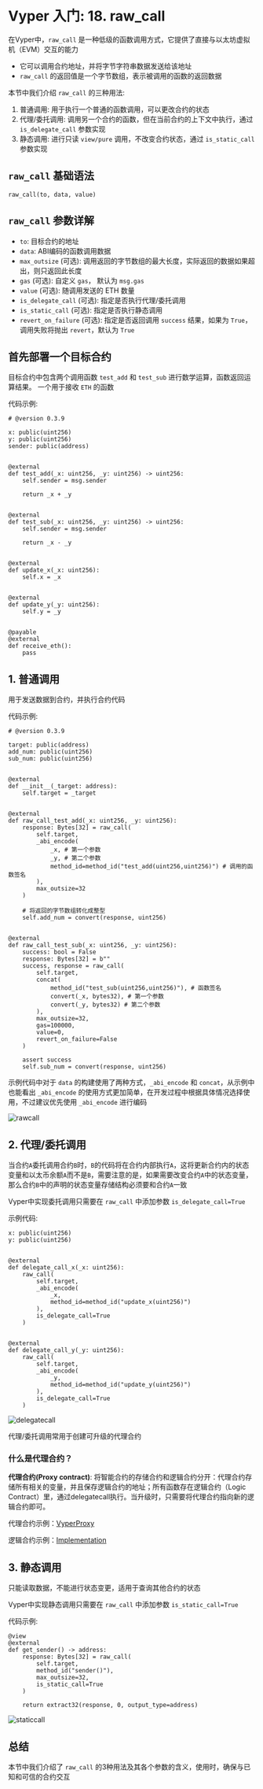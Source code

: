 # Vyper 入门: 18. raw_call
在Vyper中，`raw_call` 是一种低级的函数调用方式，它提供了直接与以太坊虚拟机（EVM）交互的能力
- 它可以调用合约地址，并将字节字符串数据发送给该地址
- `raw_call` 的返回值是一个字节数组，表示被调用的函数的返回数据

本节中我们介绍 `raw_call` 的三种用法:
1. 普通调用: 用于执行一个普通的函数调用，可以更改合约的状态
2. 代理/委托调用: 调用另一个合约的函数，但在当前合约的上下文中执行，通过 `is_delegate_call` 参数实现
3. 静态调用: 进行只读 `view/pure` 调用，不改变合约状态，通过 `is_static_call` 参数实现

## `raw_call` 基础语法
```
raw_call(to, data, value)
```


## `raw_call` 参数详解
- `to`: 目标合约的地址
- `data`: ABI编码的函数调用数据
- `max_outsize` (可选): 调用返回的字节数组的最大长度，实际返回的数据如果超出，则只返回此长度
- `gas` (可选): 自定义 `gas`， 默认为 `msg.gas`
- `value` (可选): 随调用发送的 ETH 数量
- `is_delegate_call` (可选): 指定是否执行代理/委托调用
- `is_static_call` (可选): 指定是否执行静态调用
- `revert_on_failure` (可选): 指定是否返回调用 `success` 结果，如果为 `True`，调用失败将抛出 `revert`，默认为 `True`


## 首先部署一个目标合约
目标合约中包含两个调用函数 `test_add` 和 `test_sub` 进行数学运算，函数返回运算结果。
一个用于接收 `ETH` 的函数

代码示例:

```
# @version 0.3.9

x: public(uint256)
y: public(uint256)
sender: public(address)


@external
def test_add(_x: uint256, _y: uint256) -> uint256:
    self.sender = msg.sender

    return _x + _y


@external
def test_sub(_x: uint256, _y: uint256) -> uint256:
    self.sender = msg.sender

    return _x - _y


@external
def update_x(_x: uint256):
    self.x = _x


@external
def update_y(_y: uint256):
    self.y = _y


@payable
@external
def receive_eth():
    pass
```


## 1. 普通调用
用于发送数据到合约，并执行合约代码

代码示例:

```
# @version 0.3.9

target: public(address)
add_num: public(uint256)
sub_num: public(uint256)


@external
def __init__(_target: address):
    self.target = _target


@external
def raw_call_test_add(_x: uint256, _y: uint256):
    response: Bytes[32] = raw_call(
        self.target,
        _abi_encode(
            _x, # 第一个参数
            _y, # 第二个参数
            method_id=method_id("test_add(uint256,uint256)") # 调用的函数签名
        ),
        max_outsize=32
    )

    # 将返回的字节数组转化成整型
    self.add_num = convert(response, uint256)


@external
def raw_call_test_sub(_x: uint256, _y: uint256):
    success: bool = False
    response: Bytes[32] = b""
    success, response = raw_call(
        self.target,
        concat(
            method_id("test_sub(uint256,uint256)"), # 函数签名
            convert(_x, bytes32), # 第一个参数
            convert(_y, bytes32) # 第二个参数
        ),
        max_outsize=32,
        gas=100000,
        value=0,
        revert_on_failure=False
    )

    assert success
    self.sub_num = convert(response, uint256)
```

示例代码中对于 `data` 的构建使用了两种方式，`_abi_encode` 和 `concat`，从示例中也能看出 `_abi_encode` 的使用方式更加简单，在开发过程中根据具体情况选择使用，不过建议优先使用 `_abi_encode` 进行编码

![rawcall](./image/rawcall.png)


## 2. 代理/委托调用
当合约`A`委托调用合约`B`时，`B`的代码将在合约内部执行`A`，这将更新合约内的状态变量和以太币余额`A`而不是`B`，需要注意的是，如果需要改变合约`A`中的状态变量，那么合约`B`中的声明的状态变量存储结构必须要和合约`A`一致

Vyper中实现委托调用只需要在 `raw_call` 中添加参数 `is_delegate_call=True`

示例代码:

```
x: public(uint256)
y: public(uint256)


@external
def delegate_call_x(_x: uint256):
    raw_call(
        self.target,
        _abi_encode(
            _x,
            method_id=method_id("update_x(uint256)")
        ),
        is_delegate_call=True
    )


@external
def delegate_call_y(_y: uint256):
    raw_call(
        self.target,
        _abi_encode(
            _y,
            method_id=method_id("update_y(uint256)")
        ),
        is_delegate_call=True
    )
```

![delegatecall](./image/delegatecall.png)


代理/委托调用常用于创建可升级的代理合约

### 什么是代理合约？
**代理合约(Proxy contract)**: 将智能合约的存储合约和逻辑合约分开：代理合约存储所有相关的变量，并且保存逻辑合约的地址；所有函数存在逻辑合约（Logic Contract）里，通过delegatecall执行。当升级时，只需要将代理合约指向新的逻辑合约即可。

代理合约示例：[VyperProxy](./VyperProxy.vy)

逻辑合约示例：[Implementation](./Implementation.vy)


## 3. 静态调用
只能读取数据，不能进行状态变更，适用于查询其他合约的状态

Vyper中实现静态调用只需要在 `raw_call` 中添加参数 `is_static_call=True`

代码示例:

```
@view
@external
def get_sender() -> address:
    response: Bytes[32] = raw_call(
        self.target,
        method_id("sender()"),
        max_outsize=32,
        is_static_call=True
    )

    return extract32(response, 0, output_type=address)
```

![staticcall](./image/staticcall.png)



## 总结
本节中我们介绍了 `raw_call` 的3种用法及其各个参数的含义，使用时，确保与已知和可信的合约交互